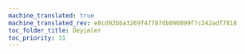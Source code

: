 ```yaml
---
machine_translated: true
machine_translated_rev: e8cd92bba3269f47787db090899f7c242adf7818
toc_folder_title: Deyimler
toc_priority: 31
---
```



